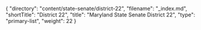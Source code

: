 {
  "directory": "content/state-senate/district-22",
  "filename": "_index.md",
  "shortTitle": "District 22",
  "title": "Maryland State Senate District 22",
  "type": "primary-list",
  "weight": 22
}
